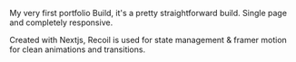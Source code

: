 My very first portfolio Build, it's a pretty straightforward build. Single page and completely responsive.

Created with Nextjs, Recoil is used for state management & framer motion for clean animations and transitions. 
